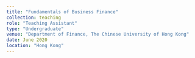 ```yaml
---
title: "Fundamentals of Business Finance"
collection: teaching
role: "Teaching Assistant"
type: "Undergraduate"
venue: "Department of Finance, The Chinese University of Hong Kong"
date: June 2020
location: "Hong Kong"
---
```

